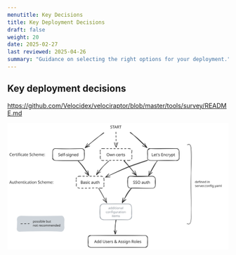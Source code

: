 ```yaml
---
menutitle: Key Decisions
title: Key Deployment Decisions
draft: false
weight: 20
date: 2025-02-27
last reviewed: 2025-04-26
summary: "Guidance on selecting the right options for your deployment."
---
```


## Key deployment decisions

https://github.com/Velocidex/velociraptor/blob/master/tools/survey/README.md

![Decision tree for the main configuration options](decision_tree.svg)
